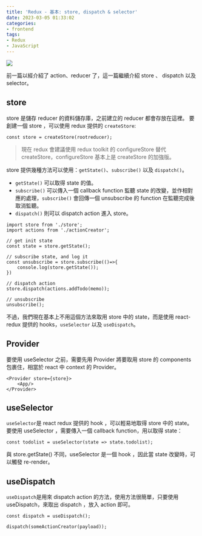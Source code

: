 ```yaml
---
title: 'Redux - 基本: store, dispatch & selector'
date: 2023-03-05 01:33:02
categories:
- frontend
tags: 
- Redux
- JavaScript
---
```


![](https://i.imgur.com/hFGODme.gif)

前一篇以經介紹了 action、reducer 了，這一篇繼續介紹 store 、 dispatch 以及 selector。

## store 
store 是儲存 reducer 的資料儲存庫，之前建立的 reducer 都會存放在這裡。
要創建一個 store ，可以使用 redux 提供的 `createStore`: 
```
const store = createStore(rootreducer);
```
> 現在 redux 會建議使用 redux toolkit 的 configureStore 替代 createStore，configureStore 基本上是 createStore 的加強版。

store 提供幾種方法可以使用：`getState()`、`subscribe()` 以及 `dispatch()`。
- `getState()` 可以取得 state 的值。
- `subscribe()` 可以傳入一個 callback function 監聽 state 的改變，並作相對應的處理，`subscribe()` 會回傳一個 unsubscribe 的 function 在監聽完成後取消監聽。
- `dispatch()` 則可以 dispatch action 進入 store。
```
import store from './store';
import actions from './actionCreator';

// get init state
const state = store.getState();

// subscribe state, and log it
const unsubscribe = store.subscribe(()=>{
    console.log(store.getState());
})

// dispatch action
store.dispatch(actions.addTodo(memo));

// unsubscribe
unsubscribe();
```
不過，我們現在基本上不用這個方法來取用 store 中的 state，而是使用 react-redux 提供的 hooks，`useSelector` 以及 `useDispatch`。

## Provider
要使用 useSelector 之前，需要先用 Provider 將要取用 store 的 components 包裹住，相當於 react 中 context 的 Provider。
```
<Provider store={store}>
    <App/>
</Provider>
```

## useSelector
`useSelector`是 react redux 提供的 hook ，可以輕易地取得 store 中的 state。
要使用 useSelector ，需要傳入一個 callback function，用以取得 state：
```
const todolist = useSelector(state => state.todolist);
```
與 store.getState() 不同，useSelector 是一個 hook ，因此當 state 改變時，可以觸發 re-render。

## useDispatch
`useDispatch`是用來 dispatch action 的方法，使用方法很簡單，只要使用 useDispatch，來取出 dispatch ，放入 action 即可。
```
const dispatch = useDispatch();

dispatch(someActionCreator(payload));
```